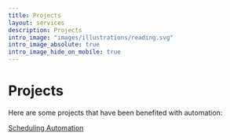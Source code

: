 ```yaml
---
title: Projects
layout: services
description: Projects
intro_image: "images/illustrations/reading.svg"
intro_image_absolute: true
intro_image_hide_on_mobile: true
---
```


# Projects

Here are some projects that have been benefited with automation:





[Scheduling Automation](https://github.com/maticsolutions/Scheduling-from-Appointy)